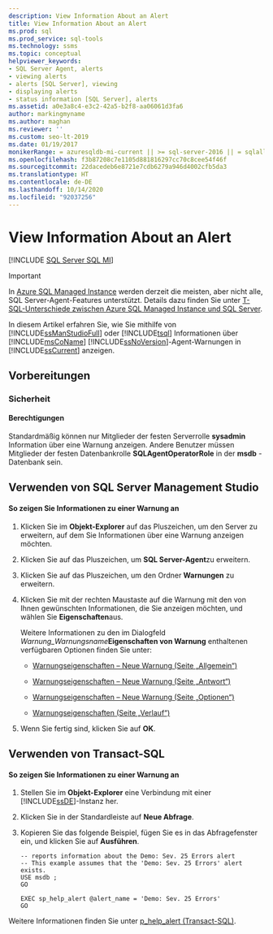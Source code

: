 ```yaml
---
description: View Information About an Alert
title: View Information About an Alert
ms.prod: sql
ms.prod_service: sql-tools
ms.technology: ssms
ms.topic: conceptual
helpviewer_keywords:
- SQL Server Agent, alerts
- viewing alerts
- alerts [SQL Server], viewing
- displaying alerts
- status information [SQL Server], alerts
ms.assetid: a0e3a8c4-e3c2-42a5-b2f8-aa06061d3fa6
author: markingmyname
ms.author: maghan
ms.reviewer: ''
ms.custom: seo-lt-2019
ms.date: 01/19/2017
monikerRange: = azuresqldb-mi-current || >= sql-server-2016 || = sqlallproducts-allversions
ms.openlocfilehash: f3b87208c7e1105d881816297cc70c8cee54f46f
ms.sourcegitcommit: 22dacedeb6e8721e7cdb6279a946d4002cfb5da3
ms.translationtype: HT
ms.contentlocale: de-DE
ms.lasthandoff: 10/14/2020
ms.locfileid: "92037256"
---
```

# <a name="view-information-about-an-alert"></a>View Information About an Alert

[!INCLUDE [SQL Server SQL MI](../../includes/applies-to-version/sql-asdbmi.md)]

> [!IMPORTANT]  
> In [Azure SQL Managed Instance](/azure/sql-database/sql-database-managed-instance) werden derzeit die meisten, aber nicht alle, SQL Server-Agent-Features unterstützt. Details dazu finden Sie unter [T-SQL-Unterschiede zwischen Azure SQL Managed Instance und SQL Server](/azure/sql-database/sql-database-managed-instance-transact-sql-information#sql-server-agent).

In diesem Artikel erfahren Sie, wie Sie mithilfe von [!INCLUDE[ssManStudioFull](../../includes/ssmanstudiofull-md.md)] oder [!INCLUDE[tsql](../../includes/tsql-md.md)] Informationen über [!INCLUDE[msCoName](../../includes/msconame_md.md)] [!INCLUDE[ssNoVersion](../../includes/ssnoversion-md.md)]-Agent-Warnungen in [!INCLUDE[ssCurrent](../../includes/sscurrent-md.md)] anzeigen.  
  
## <a name="before-you-begin"></a><a name="BeforeYouBegin"></a>Vorbereitungen  
  
### <a name="security"></a><a name="Security"></a>Sicherheit  
  
#### <a name="permissions"></a><a name="Permissions"></a>Berechtigungen  
Standardmäßig können nur Mitglieder der festen Serverrolle **sysadmin** Information über eine Warnung anzeigen. Andere Benutzer müssen Mitglieder der festen Datenbankrolle **SQLAgentOperatorRole** in der **msdb** -Datenbank sein.  
  
## <a name="using-sql-server-management-studio"></a><a name="SSMSProcedure"></a>Verwenden von SQL Server Management Studio  
  
#### <a name="to-view-information-about-an-alert"></a>So zeigen Sie Informationen zu einer Warnung an  
  
1.  Klicken Sie im **Objekt-Explorer** auf das Pluszeichen, um den Server zu erweitern, auf dem Sie Informationen über eine Warnung anzeigen möchten.  
  
2.  Klicken Sie auf das Pluszeichen, um **SQL Server-Agent**zu erweitern.  
  
3.  Klicken Sie auf das Pluszeichen, um den Ordner **Warnungen** zu erweitern.  
  
4.  Klicken Sie mit der rechten Maustaste auf die Warnung mit den von Ihnen gewünschten Informationen, die Sie anzeigen möchten, und wählen Sie **Eigenschaften**aus.  
  
    Weitere Informationen zu den im Dialogfeld _Warnung\_Warnungsname_**Eigenschaften von Warnung** enthaltenen verfügbaren Optionen finden Sie unter:  
  
    -   [Warnungseigenschaften – Neue Warnung &#40;Seite „Allgemein“&#41;](../../ssms/agent/alert-properties-new-alert-general-page.md)  
  
    -   [Warnungseigenschaften – Neue Warnung &#40;Seite „Antwort“&#41;](../../ssms/agent/alert-properties-new-alert-response-page.md)  
  
    -   [Warnungseigenschaften – Neue Warnung &#40;Seite „Optionen“&#41;](../../ssms/agent/alert-properties-new-alert-options-page.md)  
  
    -   [Warnungseigenschaften &#40;Seite „Verlauf“&#41;](../../ssms/agent/alert-properties-history-page.md)  
  
5.  Wenn Sie fertig sind, klicken Sie auf **OK**.  
  
## <a name="using-transact-sql"></a><a name="TsqlProcedure"></a>Verwenden von Transact-SQL  
  
#### <a name="to-view-information-about-an-alert"></a>So zeigen Sie Informationen zu einer Warnung an  
  
1.  Stellen Sie im **Objekt-Explorer** eine Verbindung mit einer [!INCLUDE[ssDE](../../includes/ssde_md.md)]-Instanz her.  
  
2.  Klicken Sie in der Standardleiste auf **Neue Abfrage**.  
  
3.  Kopieren Sie das folgende Beispiel, fügen Sie es in das Abfragefenster ein, und klicken Sie auf **Ausführen**.  
  
    ```  
    -- reports information about the Demo: Sev. 25 Errors alert  
    -- This example assumes that the 'Demo: Sev. 25 Errors' alert exists.  
    USE msdb ;  
    GO  
  
    EXEC sp_help_alert @alert_name = 'Demo: Sev. 25 Errors'  
    GO  
    ```  
  
Weitere Informationen finden Sie unter [p_help_alert (Transact-SQL)](../../relational-databases/system-stored-procedures/sp-help-alert-transact-sql.md).  
